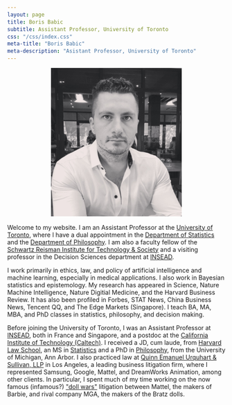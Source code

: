 ```yaml
---
layout: page
title: Boris Babic
subtitle: Assistant Professor, University of Toronto
css: "/css/index.css"
meta-title: "Boris Babic"
meta-description: "Asistant Professor, University of Toronto"
---
```


<div style="text-align: center;">
  <p><img src="/img/profile_photo4.jpg" width="60%" height="auto"></p>
</div>

Welcome to my website. I am an Assistant Professor at the [University of Toronto](https://www.utoronto.ca), where I have a dual appointment in the [Department of Statistics](https://www.statistics.utoronto.ca/people/directories/all-faculty/boris-babic) and the [Department of Philosophy](https://philosophy.utoronto.ca/directory/boris-babic/). I am also a faculty fellow of the [Schwartz Reisman Institute for Technology & Society](https://srinstitute.utoronto.ca) and a visiting professor in the Decision Sciences department at [INSEAD](https://www.insead.edu/). 

I work primarily in ethics, law, and policy of artificial intelligence and machine learning, especially in medical applications. I also work in Bayesian statistics and epistemology. My research has appeared in Science, Nature Machine Intelligence, Nature Digitial Medicine, and the Harvard Business Review. It has also been profiled in Forbes, STAT News, China Business News, Tencent QQ, and The Edge Markets (Singapore). I teach BA, MA, MBA, and PhD classes in statistics, philosophy, and decision making.

Before joining the University of Toronto, I was an Assistant Professor at [INSEAD](https://www.insead.edu/), both in France and Singapore, and a postdoc at the [California Institute of Technology (Caltech)](http://hss.divisions.caltech.edu/people/boris-babic). I received a JD, cum laude, from [Harvard Law School](https://hls.harvard.edu/), an MS in [Statistics](https://lsa.umich.edu/stats) and a PhD in [Philosophy](https://lsa.umich.edu/philosophy), from the University of Michigan, Ann Arbor. I also practiced law at [Quinn Emanuel Urquhart & Sullivan, LLP](https://www.quinnemanuel.com/) in Los Angeles, a leading business litigation firm, where I represented Samsung, Google, Mattel, and DreamWorks Animation, among other clients. In particular, I spent much of my time working on the now famous (infamous?) ["doll wars"](https://www.newyorker.com/magazine/2018/01/22/when-barbie-went-to-war-with-bratz) litigation between Mattel, the makers of Barbie, and rival company MGA, the makers of the Bratz dolls. 

&nbsp;
&nbsp;
&nbsp;
&nbsp;
&nbsp;
&nbsp;


